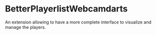 # BetterPlayerlistWebcamdarts
An extension allowing to have a more complete interface to visualize and manage the players.
